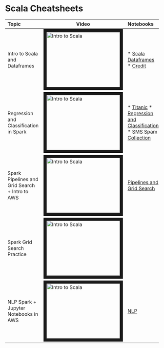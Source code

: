 # Scala Cheatsheets
| Topic | Video | Notebooks |
|:---|---|:---|
| Intro to Scala and Dataframes |<a href="http://www.youtube.com/watch?feature=player_embedded&v=0tVSkyvrUbo" target="_blank"><img src="http://img.youtube.com/vi/0tVSkyvrUbo/0.jpg" alt="Intro to Scala" width="240" height="180" border="10" /></a> | * [Scala Dataframes](https://cdn.rawgit.com/ggodreau/spark/riley/Scala%20and%20DataFrames.html) * [Credit](https://cdn.rawgit.com/ggodreau/spark/riley/Credit.html) | 
| Regression and Classification in Spark | <a href="http://www.youtube.com/watch?feature=player_embedded&v=U2Mu_eHl9y4" target="_blank"><img src="http://img.youtube.com/vi/U2Mu_eHl9y4/0.jpg" alt="Intro to Scala" width="240" height="180" border="10" /></a> | * [Titanic](https://cdn.rawgit.com/ggodreau/spark/riley/Titanic.html) * [Regression and Classification](https://cdn.rawgit.com/ggodreau/spark/riley/Regression%20and%20Classification%20Lecture.html) * [SMS Spam Collection](https://cdn.rawgit.com/ggodreau/spark/riley/SMSSpamCollection) |
| Spark Pipelines and Grid Search + Intro to AWS | <a href="http://www.youtube.com/watch?feature=player_embedded&v=-biwOu0HvdI" target="_blank"><img src="http://img.youtube.com/vi/-biwOu0HvdI/0.jpg" alt="Intro to Scala" width="240" height="180" border="10" /></a> | [Pipelines and Grid Search](https://cdn.rawgit.com/ggodreau/spark/riley/Pipelines%20and%20Grid%20Search.html) | 
| Spark Grid Search Practice | <a href="http://www.youtube.com/watch?feature=player_embedded&v=adZMhrmmvFU" target="_blank"><img src="http://img.youtube.com/vi/adZMhrmmvFU/0.jpg" alt="Intro to Scala" width="240" height="180" border="10" /></a> |
| NLP Spark + Jupyter Notebooks in AWS | <a href="http://www.youtube.com/watch?feature=player_embedded&v=klEAcYl0lPM" target="_blank"><img src="http://img.youtube.com/vi/klEAcYl0lPM/0.jpg" alt="Intro to Scala" width="240" height="180" border="10" /></a> | [NLP](https://cdn.rawgit.com/ggodreau/spark/riley/NLP.html) |
